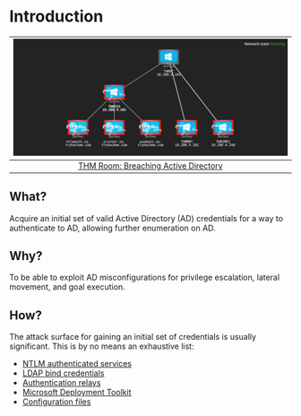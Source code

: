 # Introduction

| ![THM Network AD Breaching](../../_static/images/breaching.png)
|:--:|
| [THM Room: Breaching Active Directory](https://tryhackme.com/room/breachingad) |

## What?

Acquire an initial set of valid Active Directory (AD) credentials for a way to authenticate to AD, allowing further enumeration on AD. 

## Why?

To be able to exploit AD misconfigurations for privilege escalation, lateral movement, and goal execution.

## How?

The attack surface for gaining an initial set of credentials is usually significant. This is by no means an 
exhaustive list:

* [NTLM authenticated services](ntlm.md)
* [LDAP bind credentials](ldap.md)
* [Authentication relays](relays.md)
* [Microsoft Deployment Toolkit](mdt.md)
* [Configuration files](config.md)
